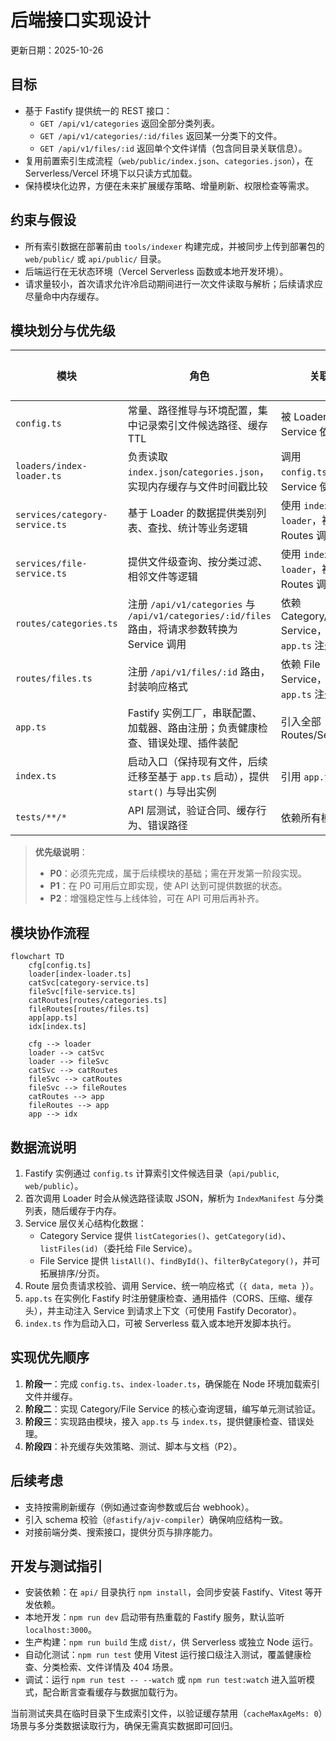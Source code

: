 # 后端接口实现设计

更新日期：2025-10-26

## 目标

- 基于 Fastify 提供统一的 REST 接口：
  - `GET /api/v1/categories` 返回全部分类列表。
  - `GET /api/v1/categories/:id/files` 返回某一分类下的文件。
  - `GET /api/v1/files/:id` 返回单个文件详情（包含同目录关联信息）。
- 复用前置索引生成流程（`web/public/index.json`、`categories.json`），在 Serverless/Vercel 环境下以只读方式加载。
- 保持模块化边界，方便在未来扩展缓存策略、增量刷新、权限检查等需求。

## 约束与假设

- 所有索引数据在部署前由 `tools/indexer` 构建完成，并被同步上传到部署包的 `web/public/` 或 `api/public/` 目录。
- 后端运行在无状态环境（Vercel Serverless 函数或本地开发环境）。
- 请求量较小，首次请求允许冷启动期间进行一次文件读取与解析；后续请求应尽量命中内存缓存。

## 模块划分与优先级

| 模块                           | 角色                                                                                            | 关联                                         | 优先级 |
| ------------------------------ | ----------------------------------------------------------------------------------------------- | -------------------------------------------- | ------ |
| `config.ts`                    | 常量、路径推导与环境配置，集中记录索引文件候选路径、缓存 TTL                                    | 被 Loader、Service 依赖                      | P0     |
| `loaders/index-loader.ts`      | 负责读取 `index.json`/`categories.json`，实现内存缓存与文件时间戳比较                           | 调用 `config.ts`，被 Service 使用            | P0     |
| `services/category-service.ts` | 基于 Loader 的数据提供类别列表、查找、统计等业务逻辑                                            | 使用 `index-loader`，被 Routes 调用          | P0     |
| `services/file-service.ts`     | 提供文件级查询、按分类过滤、相邻文件等逻辑                                                      | 使用 `index-loader`，被 Routes 调用          | P0     |
| `routes/categories.ts`         | 注册 `/api/v1/categories` 与 `/api/v1/categories/:id/files` 路由，将请求参数转换为 Service 调用 | 依赖 Category/File Service，供 `app.ts` 注册 | P1     |
| `routes/files.ts`              | 注册 `/api/v1/files/:id` 路由，封装响应格式                                                     | 依赖 File Service，供 `app.ts` 注册          | P1     |
| `app.ts`                       | Fastify 实例工厂，串联配置、加载器、路由注册；负责健康检查、错误处理、插件装配                  | 引入全部 Routes/Services                     | P1     |
| `index.ts`                     | 启动入口（保持现有文件，后续迁移至基于 `app.ts` 启动），提供 `start()` 与导出实例               | 引用 `app.ts`                                | P2     |
| `tests/**/*`                   | API 层测试，验证合同、缓存行为、错误路径                                                        | 依赖所有模块                                 | P2     |

> **优先级说明**：
>
> - **P0**：必须先完成，属于后续模块的基础；需在开发第一阶段实现。
> - **P1**：在 P0 可用后立即实现，使 API 达到可提供数据的状态。
> - **P2**：增强稳定性与上线体验，可在 API 可用后再补齐。

## 模块协作流程

```mermaid
flowchart TD
    cfg[config.ts]
    loader[index-loader.ts]
    catSvc[category-service.ts]
    fileSvc[file-service.ts]
    catRoutes[routes/categories.ts]
    fileRoutes[routes/files.ts]
    app[app.ts]
    idx[index.ts]

    cfg --> loader
    loader --> catSvc
    loader --> fileSvc
    catSvc --> catRoutes
    fileSvc --> catRoutes
    fileSvc --> fileRoutes
    catRoutes --> app
    fileRoutes --> app
    app --> idx
```

## 数据流说明

1. Fastify 实例通过 `config.ts` 计算索引文件候选目录（`api/public`, `web/public`）。
2. 首次调用 Loader 时会从候选路径读取 JSON，解析为 `IndexManifest` 与分类列表，随后缓存于内存。
3. Service 层仅关心结构化数据：
   - Category Service 提供 `listCategories()`、`getCategory(id)`、`listFiles(id)`（委托给 File Service）。
   - File Service 提供 `listAll()`、`findById()`、`filterByCategory()`，并可拓展排序/分页。
4. Route 层负责请求校验、调用 Service、统一响应格式（`{ data, meta }`）。
5. `app.ts` 在实例化 Fastify 时注册健康检查、通用插件（CORS、压缩、缓存头），并主动注入 Service 到请求上下文（可使用 Fastify Decorator）。
6. `index.ts` 作为启动入口，可被 Serverless 载入或本地开发脚本执行。

## 实现优先顺序

1. **阶段一**：完成 `config.ts`、`index-loader.ts`，确保能在 Node 环境加载索引文件并缓存。
2. **阶段二**：实现 Category/File Service 的核心查询逻辑，编写单元测试验证。
3. **阶段三**：实现路由模块，接入 `app.ts` 与 `index.ts`，提供健康检查、错误处理。
4. **阶段四**：补充缓存失效策略、测试、脚本与文档（P2）。

## 后续考虑

- 支持按需刷新缓存（例如通过查询参数或后台 webhook）。
- 引入 schema 校验（`@fastify/ajv-compiler`）确保响应结构一致。
- 对接前端分类、搜索接口，提供分页与排序能力。

## 开发与测试指引

- 安装依赖：在 `api/` 目录执行 `npm install`，会同步安装 Fastify、Vitest 等开发依赖。
- 本地开发：`npm run dev` 启动带有热重载的 Fastify 服务，默认监听 `localhost:3000`。
- 生产构建：`npm run build` 生成 `dist/`，供 Serverless 或独立 Node 运行。
- 自动化测试：`npm run test` 使用 Vitest 运行接口级注入测试，覆盖健康检查、分类检索、文件详情及 404 场景。
- 调试：运行 `npm run test -- --watch` 或 `npm run test:watch` 进入监听模式，配合断言查看缓存与数据加载行为。

当前测试夹具在临时目录下生成索引文件，以验证缓存禁用（`cacheMaxAgeMs: 0`）场景与多分类数据读取行为，确保无需真实数据即可回归。
